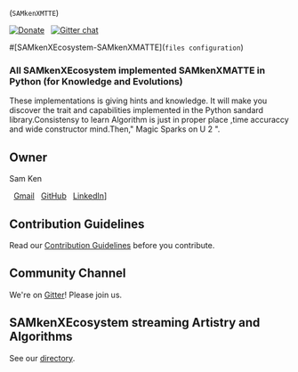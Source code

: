  (`SAMkenXMTTE`) <!-- [![Build Status](https://cicleci.com/samkenxstream/samkenxmatte-Python.svg)](https://circleci.com/samkenxtream/samkenxmatte-Python) -->

[![Donate](https://img.shields.io/badge/Donate-PayPal-blue.svg)](https://www.paypal.me/SAMkenXEcosystem/100) &nbsp;
[![Gitter chat](https://badges.gitter.im/gitterHQ/gitter.png)](https://gitter.im/SAMkenXEcosystem)


#[SAMkenXEcosystem-SAMkenXMATTE](`files configuration`)



### All SAMkenXEcosystem implemented SAMkenXMATTE in Python (for Knowledge and Evolutions)

   These implementations is giving hints and knowledge. It will make you discover the trait and capabilities implemented in the Python sandard library.Consistensy to learn Algorithm is just in proper place ,time accuraccy and wide constructor mind.Then," Magic Sparks on U 2 ".


## Owner

Sam Ken

&nbsp; [Gmail](mailto:orbit.hierarchy@gmail.com)
&nbsp; [GitHub](https://github.com/samkenxstream)
&nbsp; [LinkedIn](https://www.linkedin.com/in/samkenx-ecosystem-3b32b1203 )]


## Contribution Guidelines

Read our [Contribution Guidelines](CONTRIBUTING.md) before you contribute.


## Community Channel

We're on [Gitter](https://gitter.im/SAMkenXEcosystem)! Please join us.


##  SAMkenXEcosystem streaming Artistry and Algorithms

See our [directory](DIRECTORY.md).









